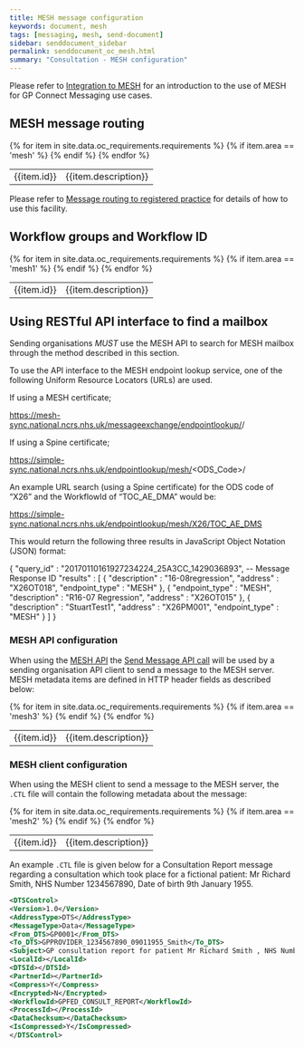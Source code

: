 ```yaml
---
title: MESH message configuration
keywords: document, mesh
tags: [messaging, mesh, send-document]
sidebar: senddocument_sidebar
permalink: senddocument_oc_mesh.html
summary: "Consultation - MESH configuration"
---
```


Please refer to [Integration to MESH](integration_mesh.html) for an introduction to the use of MESH for GP Connect Messaging use cases.

## MESH message routing ##

<table class="requirement-box">
  {% for item in site.data.oc_requirements.requirements %}
  {% if item.area == 'mesh' %}
  <tr>
    <td id="{{item.id}}">{{item.id}}</td>
    <td>{{item.description}}</td>
  </tr>
  {% endif %}
  {% endfor %}
</table>

Please refer to [Message routing to registered practice](integration_mesh.html#message-routing-to-registered-practice) for details of how to use this facility.

## Workflow groups and Workflow ID ##

<table class="requirement-box">
  {% for item in site.data.oc_requirements.requirements %}
  {% if item.area == 'mesh1' %}
  <tr>
    <td id="{{item.id}}">{{item.id}}</td>
    <td>{{item.description}}</td>
  </tr>
  {% endif %}
  {% endfor %}
</table>

## Using RESTful API interface to find a mailbox ##

Sending organisations *MUST* use the MESH API to search for MESH mailbox through the method described in this section.

To use the API interface to the MESH endpoint lookup service, one of the following Uniform Resource Locators (URLs) are used.

If using a MESH certificate;

https://mesh-sync.national.ncrs.nhs.uk/messageexchange/endpointlookup/<odscode>/<workflowid>

If using a Spine certificate;

https://simple-sync.national.ncrs.nhs.uk/endpointlookup/mesh/<ODS_Code>/<WorkflowId>

An example URL search (using a Spine certificate) for the ODS code of “X26” and the WorkflowId of “TOC_AE_DMA” would be:

https://simple-sync.national.ncrs.nhs.uk/endpointlookup/mesh/X26/TOC_AE_DMS

This would return the following three results in JavaScript Object Notation (JSON) format:

{   "query_id" : "20170110161927234224_25A3CC_1429036893",   -- Message Response ID
"results" : [
      {
         "description" : "16-08regression",
         "address" : "X26OT018",
         "endpoint_type" : "MESH"
      },
      {
         "endpoint_type" : "MESH",
         "description" : "R16-07 Regression",
         "address" : "X26OT015"
      },
      {
         "description" : "StuartTest1",
         "address" : "X26PM001",
         "endpoint_type" : "MESH"
      }
   ]
 }

### MESH API configuration ###

When using the [MESH API](https://digital.nhs.uk/developer/api-catalogue/message-exchange-for-social-care-and-health-api) the [Send Message API call](https://meshapi.docs.apiary.io/#reference/0/mesh-messages/send-a-message) will be used by a sending organisation API client to send a message to the MESH server. MESH metadata items are defined in HTTP header fields as described below:

<table class="requirement-box">
  {% for item in site.data.oc_requirements.requirements %}
  {% if item.area == 'mesh3' %}
  <tr>
    <td id="{{item.id}}">{{item.id}}</td>
    <td>{{item.description}}</td>
  </tr>
  {% endif %}
  {% endfor %}
</table>

### MESH client configuration 

When using the MESH client to send a message to the MESH server, the `.CTL` file will contain the following metadata about the message:

<table class="requirement-box">
  {% for item in site.data.oc_requirements.requirements %}
  {% if item.area == 'mesh2' %}
  <tr>
    <td id="{{item.id}}">{{item.id}}</td>
    <td>{{item.description}}</td>
  </tr>
  {% endif %}
  {% endfor %}
</table>


An example `.CTL` file is given below for a Consultation Report message regarding a consultation which took place for a fictional patient: Mr Richard Smith, NHS Number 1234567890, Date of birth 9th January 1955.

```xml
<DTSControl>
<Version>1.0</Version>
<AddressType>DTS</AddressType>
<MessageType>Data</MessageType>
<From_DTS>GP0001</From_DTS>
<To_DTS>GPPROVIDER_1234567890_09011955_Smith</To_DTS>
<Subject>GP consultation report for patient Mr Richard Smith , NHS Number 1234567890, with details of encounter which at practice GP0001</Subject>
<LocalId></LocalId>
<DTSId></DTSId>
<PartnerId></PartnerId>
<Compress>Y</Compress>
<Encrypted>N</Encrypted>
<WorkflowId>GPFED_CONSULT_REPORT</WorkflowId>
<ProcessId></ProcessId>
<DataChecksum></DataChecksum>
<IsCompressed>Y</IsCompressed>
</DTSControl>
```


